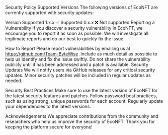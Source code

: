 Security Policy
Supported Versions
The following versions of EcoNFT are currently supported with security updates:

Version	Supported
1.x.x	✅ Supported
0.x.x	❌ Not supported
Reporting a Vulnerability
If you discover a security vulnerability in EcoNFT, we encourage you to report it as soon as possible. We will investigate all legitimate reports and do our best to quickly fix the issue.

How to Report
Please report vulnerabilities by emailing us at https://github.com/Team-ByteWise .Include as much detail as possible to help us identify and fix the issue swiftly.
Do not share the vulnerability publicly until it has been addressed and a patch is available.
Security Updates
We will notify users via GitHub releases for any critical security updates.
Minor security patches will be included in regular updates as needed.

Security Best Practices
Make sure to use the latest version of EcoNFT for the latest security features and patches.
Follow password best practices, such as using strong, unique passwords for each account.
Regularly update your dependencies to the latest versions.

Acknowledgements
We appreciate contributions from the community and researchers who help us improve the security of EcoNFT. Thank you for keeping the platform secure for everyone!